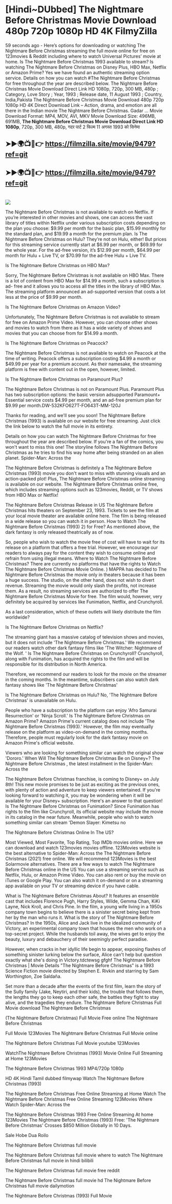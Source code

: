 # [Hindi~DUbbed] The Nightmare Before Christmas Movie Download 480p 720p 1080p HD 4K FilmyZilla


59 seconds ago - Here’s options for downloading or watching The Nightmare Before Christmas streaming the full movie online for free on 123movies & Reddit including where to watch Universal Pictures’ movie at home. Is The Nightmare Before Christmas 1993 available to stream? Is watching The Nightmare Before Christmas on Disney Plus, HBO Max, Netflix or Amazon Prime? Yes we have found an authentic streaming option service. Details on how you can watch #The Nightmare Before Christmas for free throughout the year are described below. The Nightmare Before Christmas Movie Download Direct Link HD 1080p, 720p, 300 MB, 480p ; Category, Love Story ; Year, 1993 ; Release date, 11 August 1993 ; Country, India,Pakista The Nightmare Before Christmas Movie Download 480p 720p 1080p HD 4K Direct Download Link – Action, drama, and emotion are all there in the Indian movie The Nightmare Before Christmas. Gadar ...
Movie Download Format: MP4, MOV, AVI, MKV
Movie Download Size: 496MB, 691MB, **The Nightmare Before Christmas Movie Download Direct Link HD 1080p**, 720p, 300 MB, 480p, गदर पार्ट 2 फिल्म 11 अगस्त 1993 को सिनेमा

## ➤►🌍📺📱👉   https://filmzilla.site/movie/9479?ref=git

## ➤►🌍📺📱👉   https://filmzilla.site/movie/9479?ref=git

#

<img src="https://image.tmdb.org/t/p/w780//xWT5F1DNxciNLEMXRl49iq8zvN7.jpg" />

The Nightmare Before Christmas is not available to watch on Netflix. If you’re interested in other movies and shows, one can access the vast library of titles within Netflix under various subscription costs depending on the plan you choose: $9.99 per month for the basic plan, $15.99 monthly for the standard plan, and $19.99 a month for the premium plan. Is The Nightmare Before Christmas on Hulu? They’re not on Hulu, either! But prices for this streaming service currently start at $6.99 per month, or $69.99 for the whole year. For the ad-free version, it’s $12.99 per month, $64.99 per month for Hulu + Live TV, or $70.99 for the ad-free Hulu + Live TV.

Is The Nightmare Before Christmas on HBO Max?

Sorry, The Nightmare Before Christmas is not available on HBO Max. There is a lot of content from HBO Max for $14.99 a month, such a subscription is ad- free and it allows you to access all the titles in the library of HBO Max. The streaming platform announced an ad-supported version that costs a lot less at the price of $9.99 per month.

Is The Nightmare Before Christmas on Amazon Video?

Unfortunately, The Nightmare Before Christmas is not available to stream for free on Amazon Prime Video. However, you can choose other shows and movies to watch from there as it has a wide variety of shows and movies that you can choose from for $14.99 a month.

Is The Nightmare Before Christmas on Peacock?

The Nightmare Before Christmas is not available to watch on Peacock at the time of writing. Peacock offers a subscription costing $4.99 a month or $49.99 per year for a premium account. As their namesake, the streaming platform is free with content out in the open, however, limited.

Is The Nightmare Before Christmas on Paramount Plus?

The Nightmare Before Christmas is not on Paramount Plus. Paramount Plus has two subscription options: the basic version adsupported Paramount+ Essential service costs $4.99 per month, and an ad-free premium plan for $9.99 per month.DW-532KFO627T-FO643T-MM-120J

Thanks for reading, and we'll see you soon! The Nightmare Before Christmas (1993) is available on our website for free streaming. Just click the link below to watch the full movie in its entirety.

Details on how you can watch The Nightmare Before Christmas for free throughout the year are described below. If you're a fan of the comics, you won't want to miss this one! The storyline follows The Nightmare Before Christmas as he tries to find his way home after being stranded on an alien planet. Spider-Man: Across the

The Nightmare Before Christmas is definitely a The Nightmare Before Christmas (1993) movie you don't want to miss with stunning visuals and an action-packed plot! Plus, The Nightmare Before Christmas online streaming is available on our website. The Nightmare Before Christmas online free, which includes streaming options such as 123movies, Reddit, or TV shows from HBO Max or Netflix!

The Nightmare Before Christmas Release in US The Nightmare Before Christmas hits theaters on September 23, 1993. Tickets to see the film at your local movie theater are available online here. The film is being released in a wide release so you can watch it in person. How to Watch The Nightmare Before Christmas (1993) 2) for Free? As mentioned above, the dark fantasy is only released theatrically as of now.

So, people who wish to watch the movie free of cost will have to wait for its release on a platform that offers a free trial. However, we encourage our readers to always pay for the content they wish to consume online and refrain from using illegal means. Where to Watch The Nightmare Before Christmas? There are currently no platforms that have the rights to Watch The Nightmare Before Christmas Movie Online. ) MAPPA has decided to The Nightmare Before Christmas the movie only in theaters because it has been a huge success. The studio, on the other hand, does not wish to divert revenue. Streaming the movie would only slash the profits, not increase them. As a result, no streaming services are authorized to offer The Nightmare Before Christmas Movie for free. The film would, however, very definitely be acquired by services like Funimation, Netflix, and Crunchyroll.

As a last consideration, which of these outlets will likely distribute the film worldwide?

Is The Nightmare Before Christmas on Netflix?

The streaming giant has a massive catalog of television shows and movies, but it does not include 'The Nightmare Before Christmas.' We recommend our readers watch other dark fantasy films like 'The Witcher: Nightmare of the Wolf. ' Is The Nightmare Before Christmas on Crunchyroll? Crunchyroll, along with Funimation, has acquired the rights to the film and will be responsible for its distribution in North America.

Therefore, we recommend our readers to look for the movie on the streamer in the coming months. In the meantime, subscribers can also watch dark fantasy shows like 'The Nightmare Before Christmas'

Is The Nightmare Before Christmas on Hulu? No, 'The Nightmare Before Christmas' is unavailable on Hulu.

People who have a subscription to the platform can enjoy 'Afro Samurai Resurrection' or 'Ninja Scroll.' Is The Nightmare Before Christmas on Amazon Prime? Amazon Prime's current catalog does not include 'The Nightmare Before Christmas (1993).' However, the film may eventually release on the platform as video-on-demand in the coming months. Therefore, people must regularly look for the dark fantasy movie on Amazon Prime's official website.

Viewers who are looking for something similar can watch the original show 'Dororo.' When Will The Nightmare Before Christmas Be on Disney+? The Nightmare Before Christmas , the latest installment in the Spider-Man: Across the

The Nightmare Before Christmas franchise, is coming to Disney+ on July 8th! This new movie promises to be just as exciting as the previous ones, with plenty of action and adventure to keep viewers entertained. If you're looking forward to watching it, you may be wondering when it will be available for your Disney+ subscription. Here's an answer to that question! Is The Nightmare Before Christmas on Funimation? Since Funimation has rights to the film like Crunchyroll, its official website may include the movie in its catalog in the near future. Meanwhile, people who wish to watch something similar can stream 'Demon Slayer: Kimetsu no

The Nightmare Before Christmas Online In The US?

Most Viewed, Most Favorite, Top Rating, Top IMDb movies online. Here we can download and watch 123movies movies offline. 123Movies website is the best alternative to Spider-Man: Across the The Nightmare Before Christmas (2021) free online. We will recommend 123Movies is the best Solarmovie alternatives. There are a few ways to watch The Nightmare Before Christmas online in the US You can use a streaming service such as Netflix, Hulu, or Amazon Prime Video. You can also rent or buy the movie on iTunes or Google Play. You can also watch it on-demand or on a streaming app available on your TV or streaming device if you have cable.

What is The Nightmare Before Christmas About? It features an ensemble cast that includes Florence Pugh, Harry Styles, Wilde, Gemma Chan, KiKi Layne, Nick Kroll, and Chris Pine. In the film, a young wife living in a 1950s company town begins to believe there is a sinister secret being kept from her by the man who runs it. What is the story of The Nightmare Before Christmas? In the 1950s, Alice and Jack live in the idealized community of Victory, an experimental company town that houses the men who work on a top-secret project. While the husbands toil away, the wives get to enjoy the beauty, luxury and debauchery of their seemingly perfect paradise.

However, when cracks in her idyllic life begin to appear, exposing flashes of something sinister lurking below the surface, Alice can't help but question exactly what she's doing in Victory.tdctewsg gfghf The Nightmare Before Christmas | Movie Details "The Nightmare Before Christmas" is a 1993 Science Fiction movie directed by Stephen E. Rivkin and starring by Sam Worthington, Zoe Saldaña.

Set more than a decade after the events of the first film, learn the story of the Sully family (Jake, Neytiri, and their kids), the trouble that follows them, the lengths they go to keep each other safe, the battles they fight to stay alive, and the tragedies they endure. The Nightmare Before Christmas Full Movie download The Nightmare Before Christmas

(The Nightmare Before Christmas) Full Movie Free online The Nightmare Before Christmas

Full Movie 123Movies The Nightmare Before Christmas Full Movie online

The Nightmare Before Christmas Full Movie youtube 123Movies

WatchThe Nightmare Before Christmas (1993) Movie Online Full Streaming at Home 123Movies

The Nightmare Before Christmas 1993 MP4/720p 1080p

HD 4K Hindi Tamil dubbed filmywap Watch The Nightmare Before Christmas (1993)

The Nightmare Before Christmas Free Online Streaming at Home Watch The Nightmare Before Christmas Free Online Streaming 123Movies Where Watch Spider-Man: Across the

The Nightmare Before Christmas 1993 Free Online Streaming At home 123Movies The Nightmare Before Christmas (1993) Free: 'The Nightmare Before Christmas' Crosses $850 Million Globally in 10 Days.

Sale Hobe Dua Roilo

The Nightmare Before Christmas full movie

The Nightmare Before Christmas full movie where to watch The Nightmare Before Christmas full movie in hindi bilibili

The Nightmare Before Christmas full movie free reddit

The Nightmare Before Christmas full movie hd The Nightmare Before Christmas full movie dailymotion

The Nightmare Before Christmas (1993) Full Movie